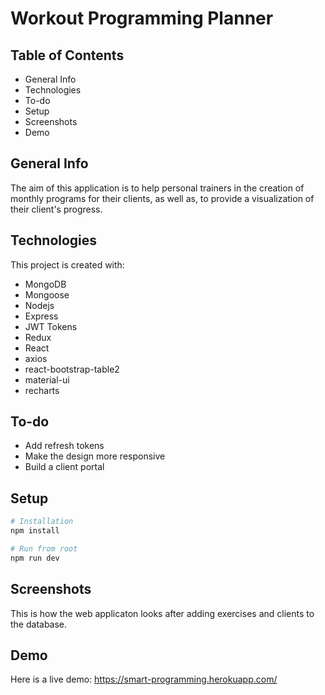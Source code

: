 # Workout Programming Planner

## Table of Contents
* General Info
* Technologies
* To-do
* Setup
* Screenshots
* Demo

## General Info
The aim of this application is to help personal trainers in the creation of monthly programs for their clients, as well as, to provide a visualization of their client's progress.

## Technologies
This project is created with:
* MongoDB
* Mongoose
* Nodejs
* Express
* JWT Tokens
* Redux
* React
* axios
* react-bootstrap-table2
* material-ui
* recharts

## To-do
* Add refresh tokens
* Make the design more responsive
* Build a client portal

## Setup
```bash
# Installation
npm install

# Run from root
npm run dev

```
## Screenshots
This is how the web applicaton looks after adding exercises and clients to the database.

## Demo
Here is a live demo:
https://smart-programming.herokuapp.com/

